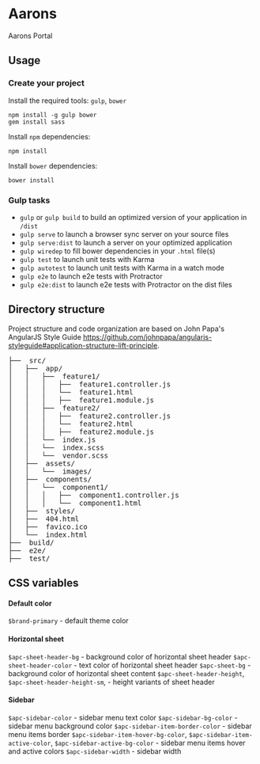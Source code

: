 Aarons
======
Aarons Portal

## Usage

### Create your project

Install the required tools: `gulp`, `bower`
```
npm install -g gulp bower
gem install sass
```

Install `npm` dependencies:
```
npm install
```

Install `bower` dependencies:
```
bower install
```

### Gulp tasks

* `gulp` or `gulp build` to build an optimized version of your application in `/dist`
* `gulp serve` to launch a browser sync server on your source files
* `gulp serve:dist` to launch a server on your optimized application
* `gulp wiredep` to fill bower dependencies in your `.html` file(s)
* `gulp test` to launch unit tests with Karma
* `gulp autotest` to launch unit tests with Karma in a watch mode
* `gulp e2e` to launch e2e tests with Protractor
* `gulp e2e:dist` to launch e2e tests with Protractor on the dist files

## Directory structure
Project structure and code organization are based on John Papa's AngularJS Style Guide https://github.com/johnpapa/angularjs-styleguide#application-structure-lift-principle.

<pre>
├──  src/
│   ├──  app/
│   │   ├──  feature1/
│   │   │   ├──  feature1.controller.js
│   │   │   └──  feature1.html
│   │   │   ├──  feature1.module.js
│   │   ├──  feature2/
│   │   │   ├──  feature2.controller.js
│   │   │   └──  feature2.html
│   │   │   ├──  feature2.module.js
│   │   └──  index.js
│   │   └──  index.scss
│   │   └──  vendor.scss
│   ├──  assets/
│   │   └──  images/
│   ├──  components/
│   │   └──  component1/
│   │   │   ├──  component1.controller.js
│   │   │   └──  component1.html
│   ├──  styles/
│   ├──  404.html
│   ├──  favico.ico
│   └──  index.html
├──  build/
├──  e2e/
├──  test/
</pre>

## CSS variables

#### Default color

`$brand-primary` - default theme color

#### Horizontal sheet

`$apc-sheet-header-bg` - background color of horizontal sheet header 
`$apc-sheet-header-color` - text color of horizontal sheet header
`$apc-sheet-bg` - background color of horizontal sheet content
`$apc-sheet-header-height`, `$apc-sheet-header-height-sm`, - height variants of sheet header

#### Sidebar
 
`$apc-sidebar-color` - sidebar menu text color
`$apc-sidebar-bg-color` - sidebar menu background color
`$apc-sidebar-item-border-color` - sidebar menu items border
`$apc-sidebar-item-hover-bg-color`, `$apc-sidebar-item-active-color`, 
`$apc-sidebar-active-bg-color` - sidebar menu items hover and active colors
`$apc-sidebar-width` - sidebar width
